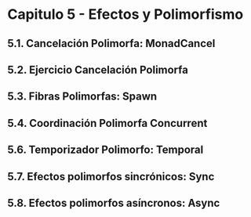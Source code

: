 # Capitulo 5 - Efectos y Polimorfismo

## 5.1. Cancelación Polimorfa: MonadCancel

## 5.2. Ejercicio Cancelación Polimorfa

## 5.3. Fibras Polimorfas: Spawn

## 5.4. Coordinación Polimorfa Concurrent

## 5.6. Temporizador Polimorfo: Temporal

## 5.7. Efectos polimorfos sincrónicos: Sync

## 5.8. Efectos polimorfos asíncronos: Async
